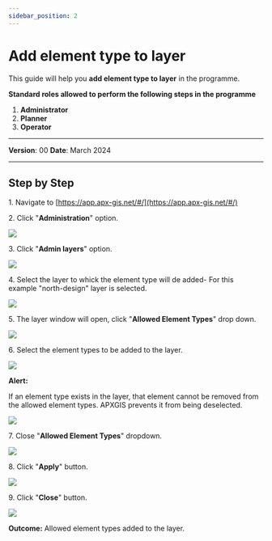 ```yaml
---
sidebar_position: 2
---
```


# Add element type to layer

This guide will help you **add element type to layer** in the programme.

**Standard roles allowed to perform the following steps in the programme**

1.	**Administrator**
2.  **Planner**
3. **Operator**

------------

**Version**: 00
**Date**: March 2024

------------
## **Step by Step**

1\. Navigate to [https://app.apx-gis.net/#/](https://app.apx-gis.net/#/)


2\. Click "**Administration**" option.

![](https://ajeuwbhvhr.cloudimg.io/colony-recorder.s3.amazonaws.com/files/2023-12-26/d0d473bd-b867-4c18-980d-d75ce7d11be6/ascreenshot.jpeg?tl_px=0,0&br_px=1146,640&force_format=png&width=1120.0&wat=1&wat_opacity=1&wat_gravity=northwest&wat_url=https://colony-recorder.s3.amazonaws.com/images/watermarks/14B8A6_standard.png&wat_pad=117,61)


3\. Click "**Admin layers**" option.

![](https://ajeuwbhvhr.cloudimg.io/colony-recorder.s3.amazonaws.com/files/2023-12-26/b8743b3b-78dc-401d-9693-f362825d0737/ascreenshot.jpeg?tl_px=0,246&br_px=1146,887&force_format=png&width=1120.0&wat=1&wat_opacity=1&wat_gravity=northwest&wat_url=https://colony-recorder.s3.amazonaws.com/images/watermarks/14B8A6_standard.png&wat_pad=83,351)


4\. Select the layer to whick the element type will de added- For this example "north-design" layer is selected.

![](https://ajeuwbhvhr.cloudimg.io/colony-recorder.s3.amazonaws.com/files/2023-12-26/2730b1d5-ffa1-4a64-80a4-d0c54c8c13cb/ascreenshot.jpeg?tl_px=0,0&br_px=1719,887&force_format=png&width=1120.0&wat=1&wat_opacity=1&wat_gravity=northwest&wat_url=https://colony-recorder.s3.amazonaws.com/images/watermarks/14B8A6_standard.png&wat_pad=66,78)


5\. The layer window will open, click "**Allowed Element Types**" drop down.

![](https://ajeuwbhvhr.cloudimg.io/colony-recorder.s3.amazonaws.com/files/2023-12-26/34ac7b58-1ade-4e0f-8257-6bb5f55d0f4f/ascreenshot.jpeg?tl_px=0,0&br_px=1719,887&force_format=png&width=1120.0&wat=1&wat_opacity=1&wat_gravity=northwest&wat_url=https://colony-recorder.s3.amazonaws.com/images/watermarks/14B8A6_standard.png&wat_pad=393,216)


6\. Select the element types to be added to the layer.

![](https://ajeuwbhvhr.cloudimg.io/colony-recorder.s3.amazonaws.com/files/2023-12-26/f16c0e01-5103-4666-8775-0590670ee50a/ascreenshot.jpeg?tl_px=0,0&br_px=1719,887&force_format=png&width=1120.0&wat=1&wat_opacity=1&wat_gravity=northwest&wat_url=https://colony-recorder.s3.amazonaws.com/images/watermarks/14B8A6_standard.png&wat_pad=94,269)


**Alert:** 

If an element type exists in the layer, that element cannot be removed from the allowed element types. APXGIS prevents it from being deselected.

![](https://ajeuwbhvhr.cloudimg.io/colony-recorder.s3.amazonaws.com/files/2023-12-26/283bc1d7-124a-4831-92aa-2ace46aab3f5/user_cropped_screenshot.jpeg?tl_px=0,0&br_px=1915,890&force_format=png&width=1120.0)


7\. Close "**Allowed Element Types**" dropdown.

![](https://ajeuwbhvhr.cloudimg.io/colony-recorder.s3.amazonaws.com/files/2023-12-26/fdd31fa7-0bf5-4976-b611-5e7859514bee/ascreenshot.jpeg?tl_px=0,0&br_px=1719,887&force_format=png&width=1120.0&wat=1&wat_opacity=1&wat_gravity=northwest&wat_url=https://colony-recorder.s3.amazonaws.com/images/watermarks/14B8A6_standard.png&wat_pad=398,217)


8\. Click "**Apply**" button.

![](https://ajeuwbhvhr.cloudimg.io/colony-recorder.s3.amazonaws.com/files/2023-12-26/07a1d8fe-8c2b-4edc-8b2c-266f857a7b00/ascreenshot.jpeg?tl_px=0,0&br_px=1719,887&force_format=png&width=1120.0&wat=1&wat_opacity=1&wat_gravity=northwest&wat_url=https://colony-recorder.s3.amazonaws.com/images/watermarks/14B8A6_standard.png&wat_pad=203,520)


9\. Click "**Close**" button.

![](https://ajeuwbhvhr.cloudimg.io/colony-recorder.s3.amazonaws.com/files/2023-12-26/b7fa4710-673e-4eef-be69-2d68089de8e9/ascreenshot.jpeg?tl_px=0,0&br_px=1719,887&force_format=png&width=1120.0&wat=1&wat_opacity=1&wat_gravity=northwest&wat_url=https://colony-recorder.s3.amazonaws.com/images/watermarks/14B8A6_standard.png&wat_pad=246,523)


**Outcome:** Allowed element types added to the layer.

